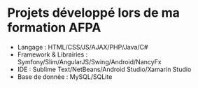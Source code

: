 Projets développé lors de ma formation AFPA
========

* Langage : HTML/CSS/JS/AJAX/PHP/Java/C#
* Framework & Librairies : Symfony/Slim/AngularJS/Swing/Android/NancyFx
* IDE : Sublime Text/NetBeans/Android Studio/Xamarin Studio
* Base de donnée : MySQL/SQLite